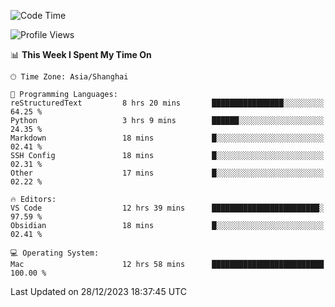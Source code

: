 <!--START_SECTION:waka-->
![Code Time](http://img.shields.io/badge/Code%20Time-294%20hrs%2055%20mins-blue)

![Profile Views](http://img.shields.io/badge/Profile%20Views-1-blue)

📊 **This Week I Spent My Time On** 

```text
🕑︎ Time Zone: Asia/Shanghai

💬 Programming Languages: 
reStructuredText         8 hrs 20 mins       ████████████████░░░░░░░░░   64.25 % 
Python                   3 hrs 9 mins        ██████░░░░░░░░░░░░░░░░░░░   24.35 % 
Markdown                 18 mins             █░░░░░░░░░░░░░░░░░░░░░░░░   02.41 % 
SSH Config               18 mins             █░░░░░░░░░░░░░░░░░░░░░░░░   02.31 % 
Other                    17 mins             █░░░░░░░░░░░░░░░░░░░░░░░░   02.22 % 

🔥 Editors: 
VS Code                  12 hrs 39 mins      ████████████████████████░   97.59 % 
Obsidian                 18 mins             █░░░░░░░░░░░░░░░░░░░░░░░░   02.41 % 

💻 Operating System: 
Mac                      12 hrs 58 mins      █████████████████████████   100.00 % 
```


 Last Updated on 28/12/2023 18:37:45 UTC
<!--END_SECTION:waka-->